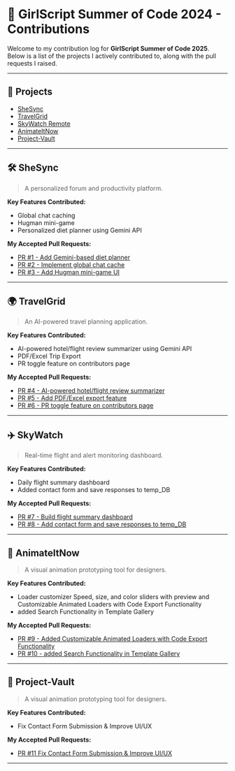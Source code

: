 # 🌸 GirlScript Summer of Code 2024 - Contributions

Welcome to my contribution log for **GirlScript Summer of Code 2025**. Below is a list of the projects I actively contributed to, along with the pull requests I raised.

---

## 📌 Projects

- [SheSync](#shesync)
- [TravelGrid](#travelgrid)
- [SkyWatch Remote](#skywatch-remote)
- [AnimateItNow](#animateitnow)
- [Project-Vault](#animateitnow)

---

## 🛠️ SheSync

> A personalized forum and productivity platform.

**Key Features Contributed:**
- Global chat caching
- Hugman mini-game
- Personalized diet planner using Gemini API

**My Accepted Pull  Requests:**
- [PR #1 - Add Gemini-based diet planner](https://github.com/owner/repo/pull/1)
- [PR #2 - Implement global chat cache](https://github.com/owner/repo/pull/2)
- [PR #3 - Add Hugman mini-game UI](https://github.com/owner/repo/pull/3)

---

## 🌍 TravelGrid

> An AI-powered travel planning application.

**Key Features Contributed:**
- AI-powered hotel/flight review summarizer using Gemini API
- PDF/Excel Trip Export
- PR toggle feature on contributors page 

**My Accepted Pull  Requests:**
- [PR #4 - AI-powered hotel/flight review summarizer](https://github.com/Adarsh-Chaubey03/TravelGrid/pull/498)
- [PR #5 - Add PDF/Excel export feature](https://github.com/Adarsh-Chaubey03/TravelGrid/pull/428)
- [PR #6 - PR toggle feature on contributors page ](https://github.com/Adarsh-Chaubey03/TravelGrid/pull/431)

---

## ✈️ SkyWatch

> Real-time flight and alert monitoring dashboard.

**Key Features Contributed:**
- Daily flight summary dashboard
- Added contact form and save responses to temp_DB

**My Accepted Pull  Requests:**
- [PR #7 - Build flight summary dashboard](https://github.com/owner/repo/pull/7)
- [PR #8 - Add contact form and save responses to temp_DB](https://github.com/Dnyaneshpise/skywatch_alerts/pull/33)

---

## 🎨 AnimateItNow

> A visual animation prototyping tool for designers.

**Key Features Contributed:**
- Loader customizer Speed, size, and color sliders with preview and Customizable Animated Loaders with Code Export Functionality
- added Search Functionality in Template Gallery

**My Accepted Pull  Requests:**
- [PR #9 - Added Customizable Animated Loaders with Code Export Functionality](https://github.com/itsAnimation/AnimateItNow/pull/368)
- [PR #10 - added Search Functionality in Template Gallery](https://github.com/itsAnimation/AnimateItNow/pull/376)

---
## 🎨 Project-Vault

> A visual animation prototyping tool for designers.

**Key Features Contributed:**
- Fix Contact Form Submission & Improve UI/UX


**My Accepted Pull  Requests:**
- [PR #11 Fix Contact Form Submission & Improve UI/UX](https://github.com/pavitraag/Project-Vault/pull/175)

---


